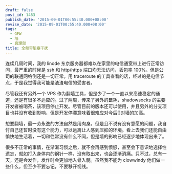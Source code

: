 ```yaml
---
draft: false
post_id: 1463
publish_date: '2015-09-01T00:55:40.000+08:00'
revise_date: '2015-09-01T00:55:40.000+08:00'
tags:
  - GFW
  - 墙
  - 真理部
title: 全频带阻塞干扰
---
```


连续几周时间，我的 linode 东京服务器都难以在家里的电信通宽带上进行正常访问，最严重的时候是 ssh 和 http/https 端口均无法访问，丢包率 100%。但是公司的联通网络倒还是一切正常。用 traceroute 的工具查看的话，经过的是电信节点，于是我觉得我可能是渣渣电信的受害者。

尽管我还有另外一个 VPS 作为翻墙工具，但是少了一个一直以来高速稳定的通道，还是有很多不适应的。过了两周，传来了另外的噩耗，shadowsocks 的主要开发者被喝茶，该项目停止开发。尽管目前的版本还可以使用，并且另外的分支项目也并没有收到影响，但是开发停滞意味着很难应对今后\[\]对墙的加高。

想要翻墙，最一劳永逸的方法自然是用肉身。但是且不说有没有意愿的问题，我自忖自己还暂时没有这个能力，可以远离让人感到压抑的环境。看上去我们还能自由愉快地生活着，一切和往常没有什么不同，但是墙的影响已经逐步地体现出来了。

很多不正常的事情，在渐渐习惯之后，就不会再感到愤怒，甚至会下意识地选择性遗忘，就如打入身体内的钢针一样，没有取出来，也会逐渐消痛。只不过，总有一天，还是会发作，发作时会更加地入骨入髓。虽然我不能为 clowwindy 他们做一些什么，但至少不要忘记，不要移开视线。
